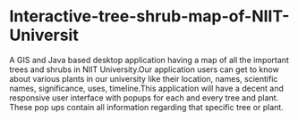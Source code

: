 # Interactive-tree-shrub-map-of-NIIT-Universit
A GIS and Java based desktop application having a map of all the important trees and shrubs in NIIT University.Our application users can get to know about various plants in our university like their location, names, scientific names, significance, uses, timeline.This application will have a decent and responsive user interface with popups for each and every tree and plant. These pop ups contain all information regarding that specific tree or plant.
